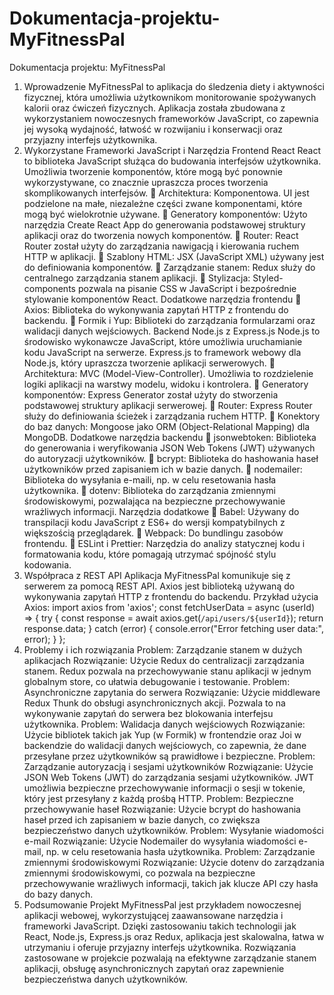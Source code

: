 # Dokumentacja-projektu-MyFitnessPal

Dokumentacja projektu: MyFitnessPal
1. Wprowadzenie
MyFitnessPal to aplikacja do śledzenia diety i aktywności fizycznej, która umożliwia
użytkownikom monitorowanie spożywanych kalorii oraz ćwiczeń fizycznych. Aplikacja
została zbudowana z wykorzystaniem nowoczesnych frameworków JavaScript, co zapewnia
jej wysoką wydajność, łatwość w rozwijaniu i konserwacji oraz przyjazny interfejs
użytkownika.
2. Wykorzystane Frameworki JavaScript i Narzędzia
Frontend
React
React to biblioteka JavaScript służąca do budowania interfejsów użytkownika. Umożliwia
tworzenie komponentów, które mogą być ponownie wykorzystywane, co znacznie upraszcza
proces tworzenia skomplikowanych interfejsów.
 Architektura: Komponentowa. UI jest podzielone na małe, niezależne części zwane
komponentami, które mogą być wielokrotnie używane.
 Generatory komponentów: Użyto narzędzia Create React App do generowania
podstawowej struktury aplikacji oraz do tworzenia nowych komponentów.
 Router: React Router został użyty do zarządzania nawigacją i kierowania ruchem
HTTP w aplikacji.
 Szablony HTML: JSX (JavaScript XML) używany jest do definiowania
komponentów.
 Zarządzanie stanem: Redux służy do centralnego zarządzania stanem aplikacji.
 Stylizacja: Styled-components pozwala na pisanie CSS w JavaScript i bezpośrednie
stylowanie komponentów React.
Dodatkowe narzędzia frontendu
 Axios: Biblioteka do wykonywania zapytań HTTP z frontendu do backendu.
 Formik i Yup: Biblioteki do zarządzania formularzami oraz walidacji danych
wejściowych.
Backend
Node.js z Express.js
Node.js to środowisko wykonawcze JavaScript, które umożliwia uruchamianie kodu
JavaScript na serwerze. Express.js to framework webowy dla Node.js, który upraszcza
tworzenie aplikacji serwerowych.
 Architektura: MVC (Model-View-Controller). Umożliwia to rozdzielenie logiki
aplikacji na warstwy modelu, widoku i kontrolera.
 Generatory komponentów: Express Generator został użyty do stworzenia
podstawowej struktury aplikacji serwerowej.
 Router: Express Router służy do definiowania ścieżek i zarządzania ruchem HTTP.
 Konektory do baz danych: Mongoose jako ORM (Object-Relational Mapping) dla
MongoDB.
Dodatkowe narzędzia backendu
 jsonwebtoken: Biblioteka do generowania i weryfikowania JSON Web Tokens
(JWT) używanych do autoryzacji użytkowników.
 bcrypt: Biblioteka do hashowania haseł użytkowników przed zapisaniem ich w bazie
danych.
 nodemailer: Biblioteka do wysyłania e-maili, np. w celu resetowania hasła
użytkownika.
 dotenv: Biblioteka do zarządzania zmiennymi środowiskowymi, pozwalająca na
bezpieczne przechowywanie wrażliwych informacji.
Narzędzia dodatkowe
 Babel: Używany do transpilacji kodu JavaScript z ES6+ do wersji kompatybilnych z
większością przeglądarek.
 Webpack: Do bundlingu zasobów frontendu.
 ESLint i Prettier: Narzędzia do analizy statycznej kodu i formatowania kodu, które
pomagają utrzymać spójność stylu kodowania.
3. Współpraca z REST API
Aplikacja MyFitnessPal komunikuje się z serwerem za pomocą REST API. Axios jest
biblioteką używaną do wykonywania zapytań HTTP z frontendu do backendu.
Przykład użycia Axios:
import axios from 'axios';
const fetchUserData = async (userId) => {
 try {
 const response = await axios.get(`/api/users/${userId}`);
 return response.data;
 } catch (error) {
 console.error("Error fetching user data:", error);
 }
};
4. Problemy i ich rozwiązania
Problem: Zarządzanie stanem w dużych aplikacjach
Rozwiązanie: Użycie Redux do centralizacji zarządzania stanem. Redux pozwala na
przechowywanie stanu aplikacji w jednym globalnym store, co ułatwia debugowanie i
testowanie.
Problem: Asynchroniczne zapytania do serwera
Rozwiązanie: Użycie middleware Redux Thunk do obsługi asynchronicznych akcji. Pozwala
to na wykonywanie zapytań do serwera bez blokowania interfejsu użytkownika.
Problem: Walidacja danych wejściowych
Rozwiązanie: Użycie bibliotek takich jak Yup (w Formik) w frontendzie oraz Joi w
backendzie do walidacji danych wejściowych, co zapewnia, że dane przesyłane przez
użytkowników są prawidłowe i bezpieczne.
Problem: Zarządzanie autoryzacją i sesjami użytkowników
Rozwiązanie: Użycie JSON Web Tokens (JWT) do zarządzania sesjami użytkowników. JWT
umożliwia bezpieczne przechowywanie informacji o sesji w tokenie, który jest przesyłany z
każdą prośbą HTTP.
Problem: Bezpieczne przechowywanie haseł
Rozwiązanie: Użycie bcrypt do hashowania haseł przed ich zapisaniem w bazie danych, co
zwiększa bezpieczeństwo danych użytkowników.
Problem: Wysyłanie wiadomości e-mail
Rozwiązanie: Użycie Nodemailer do wysyłania wiadomości e-mail, np. w celu resetowania
hasła użytkownika.
Problem: Zarządzanie zmiennymi środowiskowymi
Rozwiązanie: Użycie dotenv do zarządzania zmiennymi środowiskowymi, co pozwala na
bezpieczne przechowywanie wrażliwych informacji, takich jak klucze API czy hasła do bazy
danych.
5. Podsumowanie
Projekt MyFitnessPal jest przykładem nowoczesnej aplikacji webowej, wykorzystującej
zaawansowane narzędzia i frameworki JavaScript. Dzięki zastosowaniu takich technologii jak
React, Node.js, Express.js oraz Redux, aplikacja jest skalowalna, łatwa w utrzymaniu i
oferuje przyjazny interfejs użytkownika. Rozwiązania zastosowane w projekcie pozwalają na
efektywne zarządzanie stanem aplikacji, obsługę asynchronicznych zapytań oraz zapewnienie
bezpieczeństwa danych użytkowników.

